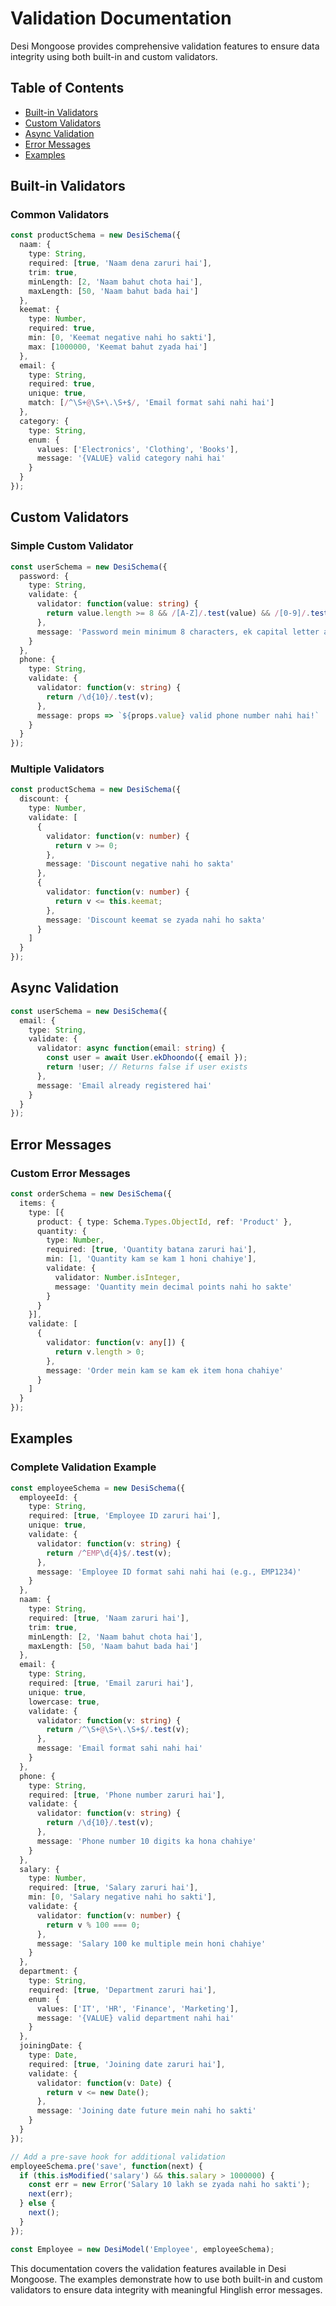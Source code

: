 # Validation Documentation

Desi Mongoose provides comprehensive validation features to ensure data integrity using both built-in and custom validators.

## Table of Contents
- [Built-in Validators](#built-in-validators)
- [Custom Validators](#custom-validators)
- [Async Validation](#async-validation)
- [Error Messages](#error-messages)
- [Examples](#examples)

## Built-in Validators

### Common Validators

```typescript
const productSchema = new DesiSchema({
  naam: {
    type: String,
    required: [true, 'Naam dena zaruri hai'],
    trim: true,
    minLength: [2, 'Naam bahut chota hai'],
    maxLength: [50, 'Naam bahut bada hai']
  },
  keemat: {
    type: Number,
    required: true,
    min: [0, 'Keemat negative nahi ho sakti'],
    max: [1000000, 'Keemat bahut zyada hai']
  },
  email: {
    type: String,
    required: true,
    unique: true,
    match: [/^\S+@\S+\.\S+$/, 'Email format sahi nahi hai']
  },
  category: {
    type: String,
    enum: {
      values: ['Electronics', 'Clothing', 'Books'],
      message: '{VALUE} valid category nahi hai'
    }
  }
});
```

## Custom Validators

### Simple Custom Validator

```typescript
const userSchema = new DesiSchema({
  password: {
    type: String,
    validate: {
      validator: function(value: string) {
        return value.length >= 8 && /[A-Z]/.test(value) && /[0-9]/.test(value);
      },
      message: 'Password mein minimum 8 characters, ek capital letter aur ek number hona chahiye'
    }
  },
  phone: {
    type: String,
    validate: {
      validator: function(v: string) {
        return /\d{10}/.test(v);
      },
      message: props => `${props.value} valid phone number nahi hai!`
    }
  }
});
```

### Multiple Validators

```typescript
const productSchema = new DesiSchema({
  discount: {
    type: Number,
    validate: [
      {
        validator: function(v: number) {
          return v >= 0;
        },
        message: 'Discount negative nahi ho sakta'
      },
      {
        validator: function(v: number) {
          return v <= this.keemat;
        },
        message: 'Discount keemat se zyada nahi ho sakta'
      }
    ]
  }
});
```

## Async Validation

```typescript
const userSchema = new DesiSchema({
  email: {
    type: String,
    validate: {
      validator: async function(email: string) {
        const user = await User.ekDhoondo({ email });
        return !user; // Returns false if user exists
      },
      message: 'Email already registered hai'
    }
  }
});
```

## Error Messages

### Custom Error Messages

```typescript
const orderSchema = new DesiSchema({
  items: {
    type: [{
      product: { type: Schema.Types.ObjectId, ref: 'Product' },
      quantity: {
        type: Number,
        required: [true, 'Quantity batana zaruri hai'],
        min: [1, 'Quantity kam se kam 1 honi chahiye'],
        validate: {
          validator: Number.isInteger,
          message: 'Quantity mein decimal points nahi ho sakte'
        }
      }
    }],
    validate: [
      {
        validator: function(v: any[]) {
          return v.length > 0;
        },
        message: 'Order mein kam se kam ek item hona chahiye'
      }
    ]
  }
});
```

## Examples

### Complete Validation Example

```typescript
const employeeSchema = new DesiSchema({
  employeeId: {
    type: String,
    required: [true, 'Employee ID zaruri hai'],
    unique: true,
    validate: {
      validator: function(v: string) {
        return /^EMP\d{4}$/.test(v);
      },
      message: 'Employee ID format sahi nahi hai (e.g., EMP1234)'
    }
  },
  naam: {
    type: String,
    required: [true, 'Naam zaruri hai'],
    trim: true,
    minLength: [2, 'Naam bahut chota hai'],
    maxLength: [50, 'Naam bahut bada hai']
  },
  email: {
    type: String,
    required: [true, 'Email zaruri hai'],
    unique: true,
    lowercase: true,
    validate: {
      validator: function(v: string) {
        return /^\S+@\S+\.\S+$/.test(v);
      },
      message: 'Email format sahi nahi hai'
    }
  },
  phone: {
    type: String,
    required: [true, 'Phone number zaruri hai'],
    validate: {
      validator: function(v: string) {
        return /\d{10}/.test(v);
      },
      message: 'Phone number 10 digits ka hona chahiye'
    }
  },
  salary: {
    type: Number,
    required: [true, 'Salary zaruri hai'],
    min: [0, 'Salary negative nahi ho sakti'],
    validate: {
      validator: function(v: number) {
        return v % 100 === 0;
      },
      message: 'Salary 100 ke multiple mein honi chahiye'
    }
  },
  department: {
    type: String,
    required: [true, 'Department zaruri hai'],
    enum: {
      values: ['IT', 'HR', 'Finance', 'Marketing'],
      message: '{VALUE} valid department nahi hai'
    }
  },
  joiningDate: {
    type: Date,
    required: [true, 'Joining date zaruri hai'],
    validate: {
      validator: function(v: Date) {
        return v <= new Date();
      },
      message: 'Joining date future mein nahi ho sakti'
    }
  }
});

// Add a pre-save hook for additional validation
employeeSchema.pre('save', function(next) {
  if (this.isModified('salary') && this.salary > 1000000) {
    const err = new Error('Salary 10 lakh se zyada nahi ho sakti');
    next(err);
  } else {
    next();
  }
});

const Employee = new DesiModel('Employee', employeeSchema);
```

This documentation covers the validation features available in Desi Mongoose. The examples demonstrate how to use both built-in and custom validators to ensure data integrity with meaningful Hinglish error messages.